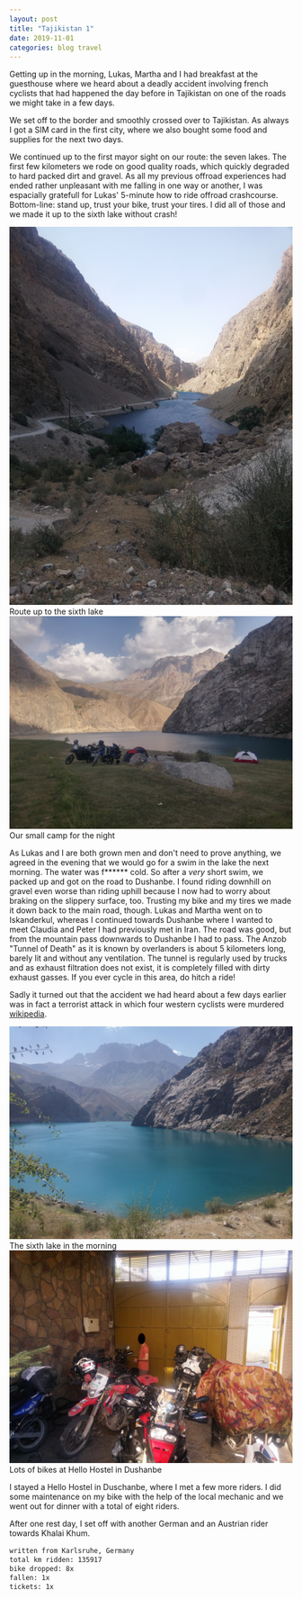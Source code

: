 ```yaml
---
layout: post
title: "Tajikistan 1"
date: 2019-11-01
categories: blog travel
---
```


Getting up in the morning, Lukas, Martha and I had breakfast at the guesthouse where we heard about a deadly accident involving french cyclists that had happened the day before in Tajikistan on one of the roads we might take in a few days.

We set off to the border and smoothly crossed over to Tajikistan. As always I got a SIM card in the first city, where we also bought some food and supplies for the next two days.

We continued up to the first mayor sight on our route: the seven lakes. The first few kilometers we rode on good quality roads, which quickly degraded to hard packed dirt and gravel. As all my previous offroad experiences had ended rather unpleasant with me falling in one way or another, I was espacially gratefull for Lukas' 5-minute how to ride offroad crashcourse. Bottom-line: stand up, trust your bike, trust your tires. I did all of those and we made it up to the sixth lake without crash!

![Route up to the sixth lake][img1] Route up to the sixth lake
![Our small camp for the night][img2] Our small camp for the night

As Lukas and I are both grown men and don't need to prove anything, we agreed in the evening that we would go for a swim in the lake the next morning. The water was f****** cold. So after a *very* short swim, we packed up and got on the road to Dushanbe. I found riding downhill on gravel even worse than riding uphill because I now had to worry about braking on the slippery surface, too. Trusting my bike and my tires we made it down back to the main road, though. Lukas and Martha went on to Iskanderkul, whereas I continued towards Dushanbe where I wanted to meet Claudia and Peter I had previously met in Iran. The road was good, but from the mountain pass downwards to Dushanbe I had to pass. The Anzob "Tunnel of Death" as it is known by overlanders is about 5 kilometers long, barely lit and without any ventilation. The tunnel is regularly used by trucks and as exhaust filtration does not exist, it is completely filled with dirty exhaust gasses. If you ever cycle in this area, do hitch a ride!

Sadly it turned out that the accident we had heard about a few days earlier was in fact a terrorist attack in which four western cyclists were murdered [wikipedia](https://en.wikipedia.org/wiki/Terrorist_attack_against_cyclists_in_Tajikistan).


![The sixth lake in the morning][img3] The sixth lake in the morning
![Lots of bikes at Hello Hostel in Duschanbe][img4] Lots of bikes at Hello Hostel in Dushanbe

I stayed a Hello Hostel in Duschanbe, where I met a few more riders. I did some maintenance on my bike with the help of the local mechanic and we went out for dinner with a total of eight riders.

After one rest day, I set off with another German and an Austrian rider towards Khalai Khum.

```
written from Karlsruhe, Germany
total km ridden: 135917
bike dropped: 8x
fallen: 1x
tickets: 1x
```

[img1]: /img/20191101-tajikistan1-01.jpg
[img2]: /img/20191101-tajikistan1-02.jpg
[img3]: /img/20191101-tajikistan1-03.jpg
[img4]: /img/20191101-tajikistan1-04.jpg
